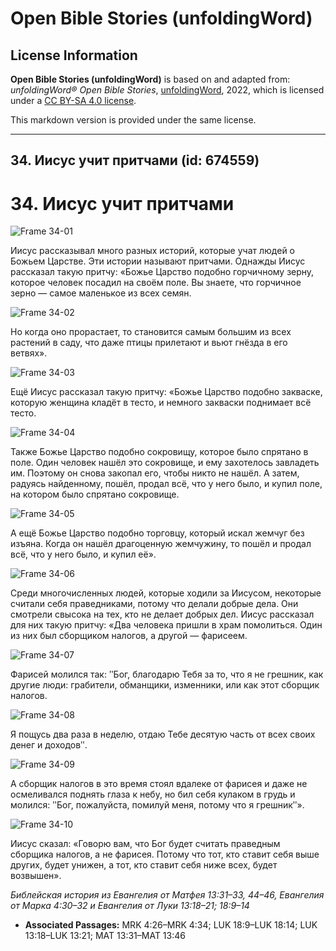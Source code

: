 # Open Bible Stories (unfoldingWord)

## License Information

**Open Bible Stories (unfoldingWord)** is based on and adapted from: _unfoldingWord® Open Bible Stories_, [unfoldingWord](https://unfoldingword.org/utw), 2022, which is licensed under a [CC BY-SA 4.0 license](https://creativecommons.org/licenses/by-sa/4.0/legalcode.en).

This markdown version is provided under the same license.



--------------------------------

## 34. Иисус учит притчами (id: 674559)

34\. Иисус учит притчами
========================

![Frame 34-01](https://cdn.door43.org/obs/jpg/360px/obs-en-34-01.jpg)

Иисус рассказывал много разных историй, которые учат людей о Божьем Царстве. Эти истории называют притчами. Однажды Иисус рассказал такую притчу: «Божье Царство подобно горчичному зерну, которое человек посадил на своём поле. Вы знаете, что горчичное зерно — самое маленькое из всех семян.

![Frame 34-02](https://cdn.door43.org/obs/jpg/360px/obs-en-34-02.jpg)

Но когда оно прорастает, то становится самым большим из всех растений в саду, что даже птицы прилетают и вьют гнёзда в его ветвях».

![Frame 34-03](https://cdn.door43.org/obs/jpg/360px/obs-en-34-03.jpg)

Ещё Иисус рассказал такую притчу: «Божье Царство подобно закваске, которую женщина кладёт в тесто, и немного закваски поднимает всё тесто.

![Frame 34-04](https://cdn.door43.org/obs/jpg/360px/obs-en-34-04.jpg)

Также Божье Царство подобно сокровищу, которое было спрятано в поле. Один человек нашёл это сокровище, и ему захотелось завладеть им. Поэтому он снова закопал его, чтобы никто не нашёл. А затем, радуясь найденному, пошёл, продал всё, что у него было, и купил поле, на котором было спрятано сокровище.

![Frame 34-05](https://cdn.door43.org/obs/jpg/360px/obs-en-34-05.jpg)

А ещё Божье Царство подобно торговцу, который искал жемчуг без изъяна. Когда он нашёл драгоценную жемчужину, то пошёл и продал всё, что у него было, и купил её».

![Frame 34-06](https://cdn.door43.org/obs/jpg/360px/obs-en-34-06.jpg)

Среди многочисленных людей, которые ходили за Иисусом, некоторые считали себя праведниками, потому что делали добрые дела. Они смотрели свысока на тех, кто не делает добрых дел. Иисус рассказал для них такую притчу: «Два человека пришли в храм помолиться. Один из них был сборщиком налогов, а другой — фарисеем.

![Frame 34-07](https://cdn.door43.org/obs/jpg/360px/obs-en-34-07.jpg)

Фарисей молился так: ʺБог, благодарю Тебя за то, что я не грешник, как другие люди: грабители, обманщики, изменники, или как этот сборщик налогов.

![Frame 34-08](https://cdn.door43.org/obs/jpg/360px/obs-en-34-08.jpg)

Я пощусь два раза в неделю, отдаю Тебе десятую часть от всех своих денег и доходовʺ.

![Frame 34-09](https://cdn.door43.org/obs/jpg/360px/obs-en-34-09.jpg)

А сборщик налогов в это время стоял вдалеке от фарисея и даже не осмеливался поднять глаза к небу, но бил себя кулаком в грудь и молился: ʺБог, пожалуйста, помилуй меня, потому что я грешникʺ».

![Frame 34-10](https://cdn.door43.org/obs/jpg/360px/obs-en-34-10.jpg)

Иисус сказал: «Говорю вам, что Бог будет считать праведным сборщика налогов, а не фарисея. Потому что тот, кто ставит себя выше других, будет унижен, а тот, кто ставит себя ниже всех, будет возвышен».

*Библейская история из Евангелия от Матфея 13:31–33, 44–46, Евангелия от Марка 4:30–32 и Евангелия от Луки 13:18–21; 18:9–14*

* **Associated Passages:** MRK 4:26–MRK 4:34; LUK 18:9–LUK 18:14; LUK 13:18–LUK 13:21; MAT 13:31–MAT 13:46


